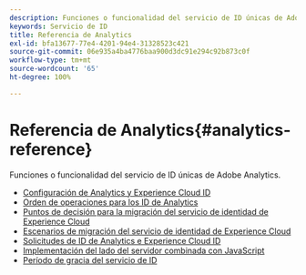 ```yaml
---
description: Funciones o funcionalidad del servicio de ID únicas de Adobe Analytics.
keywords: Servicio de ID
title: Referencia de Analytics
exl-id: bfa13677-77e4-4201-94e4-31328523c421
source-git-commit: 06e935a4ba4776baa900d3dc91e294c92b873c0f
workflow-type: tm+mt
source-wordcount: '65'
ht-degree: 100%

---
```


# Referencia de Analytics{#analytics-reference}

Funciones o funcionalidad del servicio de ID únicas de Adobe Analytics.

+ [Configuración de Analytics y Experience Cloud ID](analytics-ids.md)
+ [Orden de operaciones para los ID de Analytics](analytics-order-of-operations.md)
+ [Puntos de decisión para la migración del servicio de identidad de Experience Cloud](migration-decisions.md)
+ [Escenarios de migración del servicio de identidad de Experience Cloud](migration-scenarios.md)
+ [Solicitudes de ID de Analytics e Experience Cloud ID](legacy-analytics.md)
+ [Implementación del lado del servidor combinada con JavaScript](server-side.md)
+ [Período de gracia del servicio de ID](grace-period.md)
  <!--+ [Data Collection CNAMEs and Cross-Domain Tracking](cname.md)-->

